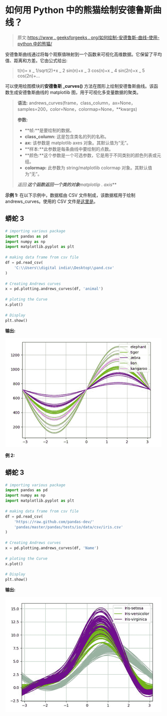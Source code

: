 # 如何用 Python 中的熊猫绘制安德鲁斯曲线？

> 原文:[https://www . geeksforgeeks . org/如何绘制-安德鲁斯-曲线-使用-python 中的熊猫/](https://www.geeksforgeeks.org/how-to-plot-andrews-curves-using-pandas-in-python/)

安德鲁斯曲线通过将每个观察值映射到一个函数来可视化高维数据。它保留了平均值、距离和方差。它由公式给出:

> t(n)= x _ 1/sqrt(2)+x _ 2 sin(n)+x _ 3 cos(n)+x _ 4 sin(2n)+x _ 5 cos(2n)+…

可以使用绘图模块的**安德鲁斯 _curves()** 方法在图形上绘制安德鲁斯曲线。该函数生成安德鲁斯曲线的 matplotlib 图，用于可视化多变量数据的聚类。

> **语法:** andrews_curves(frame，class_column，ax=None，samples=200，color=None，colormap=None，**kwargs)
> 
> **参数:**
> 
> *   **帧:**是要绘制的数据。
> *   **class_column:** 这是包含类名的列的名称。
> *   **ax:** 该参数是 matplotlib axes 对象。其默认值为“无”。
> *   **样本:**此参数是每条曲线中要绘制的点数。
> *   **颜色:**这个参数是一个可选参数，它是用于不同类别的颜色列表或元组。
> *   **colormap:** 此参数为 string/matplotlib colormap 对象。其默认值为“无”。
> 
> **返回:**这个函数返回一个类的对象***matplotlip . axis***

**示例 1:** 在以下示例中，数据框由 CSV 文件制成，该数据框用于绘制 andrews_curves。使用的 CSV 文件是[这里是](https://drive.google.com/file/d/1SbeM42PKEv0lsaypGISWOfdT46SzaLSO/view?usp=sharing)。

## 蟒蛇 3

```py
# importing various package
import pandas as pd
import numpy as np
import matplotlib.pyplot as plt

# making data frame from csv file
df = pd.read_csv(
    'C:\\Users\\digital india\\Desktop\\pand.csv'
)

# Creating Andrews curves
x = pd.plotting.andrews_curves(df, 'animal')

# ploting the Curve
x.plot()

# Display
plt.show()
```

**输出:**

![](img/7fb72e5e1f89a8553a226c52f4141561.png)

**例 2:**

## 蟒蛇 3

```py
# importing various package
import pandas as pd
import numpy as np
import matplotlib.pyplot as plt

# making data frame from csv file
df = pd.read_csv(
    'https://raw.github.com/pandas-dev/'
    'pandas/master/pandas/tests/io/data/csv/iris.csv'
)

# Creating Andrews curves
x = pd.plotting.andrews_curves(df, 'Name')

# ploting the Curve
x.plot()

# Display
plt.show()
```

**输出:**

![](img/92e383cf62dd836039c0fba3f7d6d2f8.png)